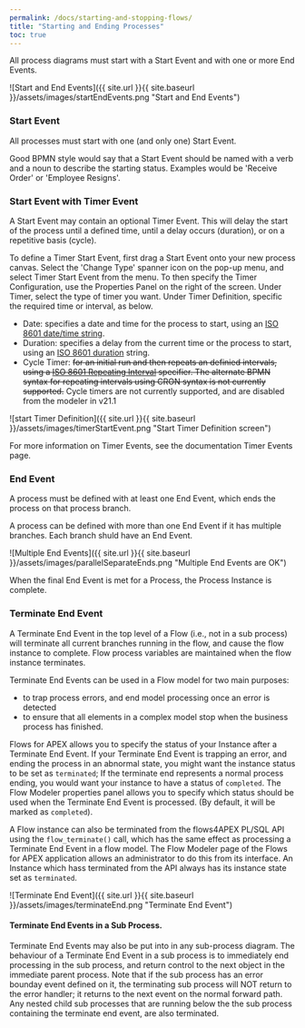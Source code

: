 ```yaml
---
permalink: /docs/starting-and-stopping-flows/
title: "Starting and Ending Processes"
toc: true
---
```

All process diagrams must start with a Start Event and with one or more End Events.

![Start and End Events]({{ site.url }}{{ site.baseurl }}/assets/images/startEndEvents.png "Start and End Events")
### Start Event

All processes must start with one (and only one) Start Event.

Good BPMN style would say that a Start Event should be named with a verb and a noun to describe the starting status.  Examples would be 'Receive Order' or 'Employee Resigns'.

### Start Event with Timer Event

A Start Event may contain an optional Timer Event.  This will delay the start of the process until a defined time, until a delay occurs (duration), or on a repetitive basis (cycle).

To define a Timer Start Event, first drag a Start Event onto your new process canvas.   Select the 'Change Type' spanner icon on the pop-up menu, and select Timer Start Event from the menu.  To then specify the Timer Configuration, use the Properties Panel on the right of the screen.  Under Timer, select the type of timer you want.  Under Timer Definition, specific the required time or interval, as below.

- Date:  specifies a date and time for the process to start, using an [ISO 8601 date/time string](https://en.wikipedia.org/wiki/ISO_8601#Combined_date_and_time_representations).
- Duration:  specifies a delay from the current time or the process to start, using an [ISO 8601 duration](https://en.wikipedia.com/wiki/ISO_8601#Durations) string.
- Cycle Timer: ~~for an initial run and then repeats an definied intervals, using a [ISO 8601 Repeating Interval](https://en.wikipedia.org/wiki/ISO_8601#Repeating_intervals) specifier.  The alternate BPMN syntax for repeating intervals using CRON syntax is not currently supported.~~ Cycle timers are not currently supported, and are disabled from the modeler in v21.1

![start Timer Definition]({{ site.url }}{{ site.baseurl }}/assets/images/timerStartEvent.png "Start Timer Definition screen")

For more information on Timer Events, see the documentation Timer Events page.

### End Event

A process must be defined with at least one End Event, which ends the process on that process branch.

A process can be defined with more than one End Event if it has multiple branches.  Each branch shuld have an End Event.

![Multiple End Events]({{ site.url }}{{ site.baseurl }}/assets/images/parallelSeparateEnds.png "Multiple End Events are OK")

When the final End Event is met for a Process, the Process Instance is complete.

### Terminate End Event

A Terminate End Event in the top level of a Flow (i.e., not in a sub process) will terminate all current branches running in the flow, and cause the flow instance to complete.
Flow process variables are maintained when the flow instance terminates.

Terminate End Events can be used in a Flow model for two main purposes:

- to trap process errors, and end model processing once an error is detected
- to ensure that all elements in a complex model stop when the business process has finished.

Flows for APEX allows you to specify the status of your Instance after a Terminate End Event.  If your Terminate End Event is trapping an error, and ending the process in an abnormal state, you might want the instance status to be set as `terminated`;  If the terminate end represents a normal process ending, you would want your instance to have a status of `completed`.  The Flow Modeler properties panel allows you to specify which status should be used when the Terminate End Event is processed. (By default, it will be marked as `completed`).

A Flow instance can also be terminated from the flows4APEX PL/SQL API using the `flow_terminate()` call, which has the same effect as processing a Terminate End Event in a flow model.  The Flow Modeler page of the Flows for APEX application allows an administrator to do this from its interface.  An Instance which hass terminated from the API always has its instance state set as `terminated`.

![Terminate End Event]({{ site.url }}{{ site.baseurl }}/assets/images/terminateEnd.png "Terminate End Event")

#### Terminate End Events in a Sub Process.

Terminate End Events may also be put into in any sub-process diagram.
The behaviour of a Terminate End Event in a sub process is to immediately end processing in the sub process, and return control to the next object in the immediate parent process.
Note that if the sub process has an error bounday event defined on it, the terminating sub process will NOT return to the error handler; it returns to the next event on the normal forward path.
Any nested child sub processes that are running below the the sub process containing the terminate end event, are also terminated.
